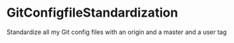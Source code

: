 # GitConfigfileStandardization
Standardize all my Git config files with an origin and a master and a user tag
